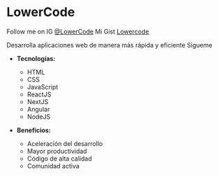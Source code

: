 # LowerCode

Follow me on IG [@LowerCode](https://www.instagram.com/lowercode/)
Mi Gist [Lowercode](https://gist.github.com/lowercode)

Desarrolla aplicaciones web de manera más rápida y eficiente Sigueme

* **Tecnologías:**
  - HTML
  - CSS
  - JavaScript
  - ReactJS
  - NextJS
  - Angular
  - NodeJS

* **Beneficios:**
    * Aceleración del desarrollo
    * Mayor productividad
    * Código de alta calidad
    * Comunidad activa
